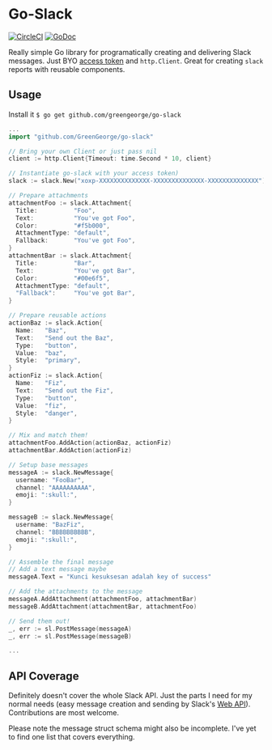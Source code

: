 Go-Slack
========
[![CircleCI](https://circleci.com/gh/GreenGeorge/go-slack/tree/master.svg?style=shield)](https://circleci.com/gh/GreenGeorge/go-slack/tree/master)
[![GoDoc](https://godoc.org/github.com/greengeorge/go-slack?status.svg)](http://godoc.org/github.com/greengeorge/go-slack)

Really simple Go library for programatically creating and delivering Slack messages. Just BYO [access token][2] and `http.Client`. Great for creating `slack` reports with reusable components.

## Usage

Install it `$ go get github.com/greengeorge/go-slack`

```go
...
import "github.com/GreenGeorge/go-slack"

// Bring your own Client or just pass nil
client := http.Client{Timeout: time.Second * 10, client}

// Instantiate go-slack with your access token)
slack := slack.New("xoxp-XXXXXXXXXXXXXX-XXXXXXXXXXXXXX-XXXXXXXXXXXXXX")

// Prepare attachments
attachmentFoo := slack.Attachment{
  Title:          "Foo",
  Text:           "You've got Foo",
  Color:          "#f5b000",
  AttachmentType: "default",
  Fallback:       "You've got Foo",
}
attachmentBar := slack.Attachment{
  Title:          "Bar",
  Text:           "You've got Bar",
  Color:          "#00e6f5",
  AttachmentType: "default",
  "Fallback":     "You've got Bar",
}

// Prepare reusable actions
actionBaz := slack.Action{
  Name:   "Baz",
  Text:   "Send out the Baz",
  Type:   "button",
  Value:  "baz",
  Style:  "primary",
}
actionFiz := slack.Action{
  Name:   "Fiz",
  Text:   "Send out the Fiz",
  Type:   "button",
  Value:  "fiz",
  Style:  "danger",
}

// Mix and match them!
attachmentFoo.AddAction(actionBaz, actionFiz)
attachmentBar.AddAction(actionFiz)

// Setup base messages
messageA := slack.NewMessage{
  username: "FooBar",
  channel: "AAAAAAAAAA",
  emoji: ":skull:",
}

messageB := slack.NewMessage{
  username: "BazFiz",
  channel: "BBBBBBBBBB",
  emoji: ":skull:",
}

// Assemble the final message
// Add a text message maybe
messageA.Text = "Kunci kesuksesan adalah key of success"

// Add the attachments to the message
messageA.AddAttachment(attachmentFoo, attachmentBar)
messageB.AddAttachment(attachmentBar, attachmentFoo)

// Send them out!
_, err := sl.PostMessage(messageA)
_, err := sl.PostMessage(messageB)

...
```

## API Coverage
Definitely doesn't cover the whole Slack API. Just the parts I need for my normal needs (easy message creation and sending by Slack's [Web API][1]). Contributions are most welcome.

Please note the message struct schema might also be incomplete. I've yet to find one list that covers everything.

[1]:https://www.google.com
[2]:https://api.slack.com/apps
